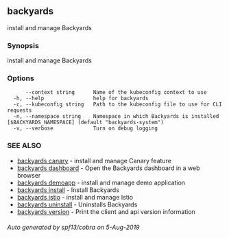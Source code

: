 ## backyards

install and manage Backyards

### Synopsis

install and manage Backyards

### Options

```
      --context string      Name of the kubeconfig context to use
  -h, --help                help for backyards
  -c, --kubeconfig string   Path to the kubeconfig file to use for CLI requests
  -n, --namespace string    Namespace in which Backyards is installed [$BACKYARDS_NAMESPACE] (default "backyards-system")
  -v, --verbose             Turn on debug logging
```

### SEE ALSO

* [backyards canary](backyards_canary.md)	 - install and manage Canary feature
* [backyards dashboard](backyards_dashboard.md)	 - Open the Backyards dashboard in a web browser
* [backyards demoapp](backyards_demoapp.md)	 - install and manage demo application
* [backyards install](backyards_install.md)	 - Install Backyards
* [backyards istio](backyards_istio.md)	 - install and manage Istio
* [backyards uninstall](backyards_uninstall.md)	 - Uninstalls Backyards
* [backyards version](backyards_version.md)	 - Print the client and api version information

###### Auto generated by spf13/cobra on 5-Aug-2019
